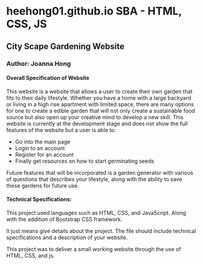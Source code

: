 # heehong01.github.io SBA - HTML, CSS, JS

## City Scape Gardening Website

### Author: Joanna Hong

#### Overall Specification of Website
This website is a website that allows a user to create their own garden that fits to their daily lifestyle. Whether you have a home with a large backyard or living in a high rise apartment with limited space, there are many options for one to create a edible garden that will not only create a sustainable food source but also open up your creative mind to develop a new skill. This website is currently at the development stage and does not show the full features of the website but a user is able to:
  - Go into the main page
  - Login to an account
  - Register for an account
  - Finally get resources on how to start germinating seeds

Future features that will be incorporated is a garden generator with various of questions that describes your lifestyle, along with the ability to save these gardens for future use. 

#### Technical Specifications:

This project used languages such as HTML, CSS, and JavaScript. Along with the addition of Bootstrap CSS framework. 


It just means give details about the project.
The file should include technical specifications and a description of your website.

This project was to deliver a small working website through the use of HTML, CSS, and js. 
